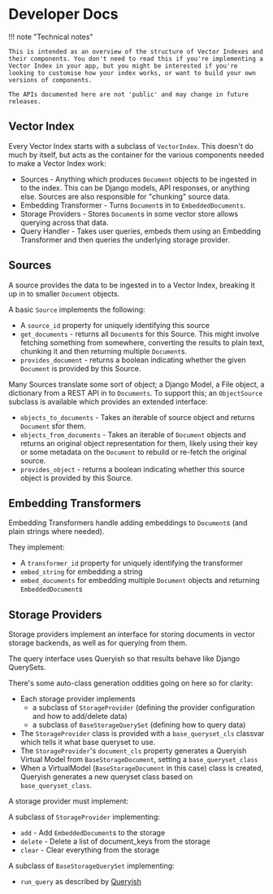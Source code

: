 # Developer Docs

!!! note "Technical notes"

    This is intended as an overview of the structure of Vector Indexes and their components. You don't need to read this if you're implementing a Vector Index in your app, but you might be interested if you're looking to customise how your index works, or want to build your own versions of components.

    The APIs documented here are not 'public' and may change in future releases.

## Vector Index

Every Vector Index starts with a subclass of `VectorIndex`. This doesn't do much by itself, but acts as the container for the various components needed to make a Vector Index work:

-   Sources - Anything which produces `Document` objects to be ingested in to the index. This can be Django models, API responses, or anything else. Sources are also responsible for "chunking" source data.
-   Embedding Transformer - Turns `Document`s in to `EmbeddedDocuments`.
-   Storage Providers - Stores `Document`s in some vector store allows querying across that data.
-   Query Handler - Takes user queries, embeds them using an Embedding Transformer and then queries the underlying storage provider.

## Sources

A source provides the data to be ingested in to a Vector Index, breaking it up in to smaller `Document` objects.

A basic `Source` implements the following:

-   A `source_id` property for uniquely identifying this source
-   `get_documents` - returns all `Document`s for this Source. This might involve fetching something from somewhere, converting the results to plain text, chunking it and then returning multiple `Document`s.
-   `provides_document` - returns a boolean indicating whether the given `Document` is provided by this Source.

Many Sources translate some sort of object; a Django Model, a File object, a dictionary from a REST API in to `Documents`. To support this; an `ObjectSource` subclass is available which provides an extended interface:

-   `objects_to_documents` - Takes an iterable of source object and returns `Document` sfor them.
-   `objects_from_documents` - Takes an iterable of `Document` objects and returns an original object representation for them, likely using their key or some metadata on the `Document` to rebuild or re-fetch the original source.
-   `provides_object` - returns a boolean indicating whether this source object is provided by this Source.

## Embedding Transformers

Embedding Transformers handle adding embeddings to `Document`s (and plain strings where needed).

They implement:

-   A `transformer_id` property for uniquely identifying the transformer
-   `embed_string` for embedding a string
-   `embed_documents` for embedding multiple `Document` objects and returning `EmbeddedDocument`s

## Storage Providers

Storage providers implement an interface for storing documents in vector storage backends, as well as for querying from them.

The query interface uses Queryish so that results behave like Django QuerySets.

There's some auto-class generation oddities going on here so for clarity:

-   Each storage provider implements
    -   a subclass of `StorageProvider` (defining the provider configuration and how to add/delete data)
    -   a subclass of `BaseStorageQuerySet` (defining how to query data)
-   The `StorageProvider` class is provided with a `base_queryset_cls` classvar which tells it what base queryset to use.
-   The `StorageProvider`'s `document_cls` property generates a Queryish Virtual Model from `BaseStorageDocument`, setting a `base_queryset_class`
-   When a VirtualModel (`BaseStorageDocument` in this case) class is created, Queryish generates a new queryset class based on `base_queryset_class`.

A storage provider must implement:

A subclass of `StorageProvider` implementing:

-   `add` - Add `EmbeddedDocument`s to the storage
-   `delete` - Delete a list of document_keys from the storage
-   `clear` - Clear everything from the storage

A subclass of `BaseStorageQuerySet` implementing:

-   `run_query` as described by [Queryish](https://github.com/wagtail/queryish?tab=readme-ov-file#other-data-sources)
